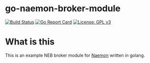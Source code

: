 go-naemon-broker-module
=======================

[![Build Status](https://travis-ci.org/ConSol/go-neb-wrapper.svg?branch=master)](https://travis-ci.org/ConSol/go-neb-wrapper)
[![Go Report Card](https://goreportcard.com/badge/github.com/ConSol/go-neb-wrapper)](https://goreportcard.com/report/github.com/ConSol/go-neb-wrapper)
[![License: GPL v3](https://img.shields.io/badge/License-GPL%20v3-blue.svg)](http://www.gnu.org/licenses/gpl-3.0)


What is this
============

This is an example NEB broker module for [Naemon](http://www.naemon.org) written in golang.
